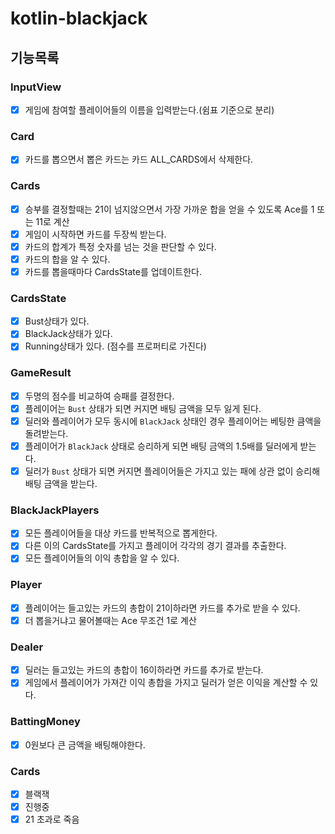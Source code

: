 # kotlin-blackjack

## 기능목록

### InputView
- [x] 게임에 참여할 플레이어들의 이름을 입력받는다.(쉼표 기준으로 분리)

### Card
- [x] 카드를 뽑으면서 뽑은 카드는 카드 ALL_CARDS에서 삭제한다.

### Cards
- [x] 승부를 결정할때는 21이 넘지않으면서 가장 가까운 합을 얻을 수 있도록 Ace를 1 또는 11로 계산
- [x] 게임이 시작하면 카드를 두장씩 받는다.
- [x] 카드의 합계가 특정 숫자를 넘는 것을 판단할 수 있다.
- [x] 카드의 합을 알 수 있다.
- [x] 카드를 뽑을때마다 CardsState를 업데이트한다.

### CardsState
- [x] Bust상태가 있다.
- [x] BlackJack상태가 있다.
- [x] Running상태가 있다. (점수를 프로퍼티로 가진다)

### GameResult
- [x] 두명의 점수를 비교하여 승패를 결정한다.
- [x] 플레이어는 `Bust` 상태가 되면 커지면 배팅 금액을 모두 잃게 된다.
- [x] 딜러와 플레이어가 모두 동시에 `BlackJack` 상태인 경우 플레이어는 베팅한 큼액을 돌려받는다.
- [x] 플레이어가 `BlackJack` 상태로 승리하게 되면 배팅 금액의 1.5배를 딜러에게 받는다.
- [x] 딜러가 `Bust` 상태가 되면 커지면 플레이어들은 가지고 있는 패에 상관 없이 승리해 배팅 금액을 받는다.

### BlackJackPlayers
- [x] 모든 플레이어들을 대상 카드를 반복적으로 뽑게한다.
- [x] 다른 이의 CardsState를 가지고 플레이어 각각의 경기 결과를 추출한다.
- [x] 모든 플레이어들의 이익 총합을 알 수 있다.

### Player
- [x] 플레이어는 들고있는 카드의 총합이 21이하라면 카드를 추가로 받을 수 있다.
- [x] 더 뽑을거냐고 물어볼때는 Ace 무조건 1로 계산

### Dealer
- [x] 딜러는 들고있는 카드의 총합이 16이하라면 카드를 추가로 받는다.
- [x] 게임에서 플레이어가 가져간 이익 총합을 가지고 딜러가 얻은 이익을 계산할 수 있다.

### BattingMoney 
- [x] 0원보다 큰 금액을 배팅해야한다.

### Cards
- [x] 블랙잭
- [x] 진행중
- [x] 21 초과로 죽음